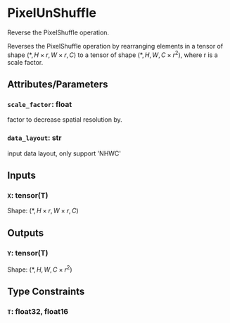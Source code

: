 # PixelUnShuffle

Reverse the PixelShuffle operation.

Reverses the PixelShuffle operation by rearranging elements in a tensor of shape $\left(*, H \times r, W \times r, C\right)$  to a tensor of shape $\left(*, H, W, C \times r^2 \right)$, where r is a scale factor.

## Attributes/Parameters

### `scale_factor`: float

factor to decrease spatial resolution by.

### `data_layout`: str

input data layout, only support 'NHWC'

## Inputs

### `X`: tensor(T)

Shape: $\left(*, H \times r, W \times r, C\right)$

## Outputs

### `Y`: tensor(T)

Shape: $\left(*, H, W, C \times r^2 \right)$
## Type Constraints

### `T`: float32, float16
